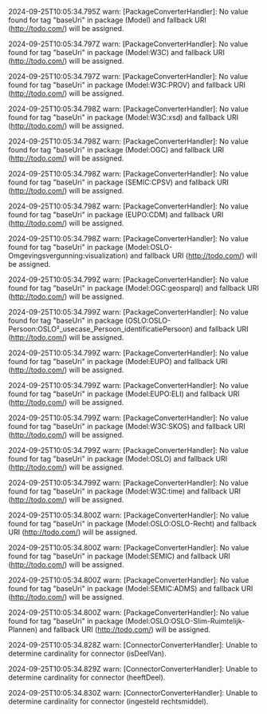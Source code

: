 2024-09-25T10:05:34.795Z warn: [PackageConverterHandler]: No value found for tag "baseUri" in package (Model) and fallback URI (http://todo.com/) will be assigned.

2024-09-25T10:05:34.797Z warn: [PackageConverterHandler]: No value found for tag "baseUri" in package (Model:W3C) and fallback URI (http://todo.com/) will be assigned.

2024-09-25T10:05:34.797Z warn: [PackageConverterHandler]: No value found for tag "baseUri" in package (Model:W3C:PROV) and fallback URI (http://todo.com/) will be assigned.

2024-09-25T10:05:34.798Z warn: [PackageConverterHandler]: No value found for tag "baseUri" in package (Model:W3C:xsd) and fallback URI (http://todo.com/) will be assigned.

2024-09-25T10:05:34.798Z warn: [PackageConverterHandler]: No value found for tag "baseUri" in package (Model:OGC) and fallback URI (http://todo.com/) will be assigned.

2024-09-25T10:05:34.798Z warn: [PackageConverterHandler]: No value found for tag "baseUri" in package (SEMIC:CPSV) and fallback URI (http://todo.com/) will be assigned.

2024-09-25T10:05:34.798Z warn: [PackageConverterHandler]: No value found for tag "baseUri" in package (EUPO:CDM) and fallback URI (http://todo.com/) will be assigned.

2024-09-25T10:05:34.798Z warn: [PackageConverterHandler]: No value found for tag "baseUri" in package (Model:OSLO-Omgevingsvergunning:visualization) and fallback URI (http://todo.com/) will be assigned.

2024-09-25T10:05:34.799Z warn: [PackageConverterHandler]: No value found for tag "baseUri" in package (Model:OGC:geosparql) and fallback URI (http://todo.com/) will be assigned.

2024-09-25T10:05:34.799Z warn: [PackageConverterHandler]: No value found for tag "baseUri" in package (OSLO:OSLO-Persoon:OSLO²_usecase_Persoon_identificatiePersoon) and fallback URI (http://todo.com/) will be assigned.

2024-09-25T10:05:34.799Z warn: [PackageConverterHandler]: No value found for tag "baseUri" in package (Model:EUPO) and fallback URI (http://todo.com/) will be assigned.

2024-09-25T10:05:34.799Z warn: [PackageConverterHandler]: No value found for tag "baseUri" in package (Model:EUPO:ELI) and fallback URI (http://todo.com/) will be assigned.

2024-09-25T10:05:34.799Z warn: [PackageConverterHandler]: No value found for tag "baseUri" in package (Model:W3C:SKOS) and fallback URI (http://todo.com/) will be assigned.

2024-09-25T10:05:34.799Z warn: [PackageConverterHandler]: No value found for tag "baseUri" in package (Model:OSLO) and fallback URI (http://todo.com/) will be assigned.

2024-09-25T10:05:34.799Z warn: [PackageConverterHandler]: No value found for tag "baseUri" in package (Model:W3C:time) and fallback URI (http://todo.com/) will be assigned.

2024-09-25T10:05:34.800Z warn: [PackageConverterHandler]: No value found for tag "baseUri" in package (Model:OSLO:OSLO-Recht) and fallback URI (http://todo.com/) will be assigned.

2024-09-25T10:05:34.800Z warn: [PackageConverterHandler]: No value found for tag "baseUri" in package (Model:SEMIC) and fallback URI (http://todo.com/) will be assigned.

2024-09-25T10:05:34.800Z warn: [PackageConverterHandler]: No value found for tag "baseUri" in package (Model:SEMIC:ADMS) and fallback URI (http://todo.com/) will be assigned.

2024-09-25T10:05:34.800Z warn: [PackageConverterHandler]: No value found for tag "baseUri" in package (Model:OSLO:OSLO-Slim-Ruimtelijk-Plannen) and fallback URI (http://todo.com/) will be assigned.

2024-09-25T10:05:34.828Z warn: [ConnectorConverterHandler]: Unable to determine cardinality for connector (isDeelVan).

2024-09-25T10:05:34.829Z warn: [ConnectorConverterHandler]: Unable to determine cardinality for connector (heeftDeel).

2024-09-25T10:05:34.830Z warn: [ConnectorConverterHandler]: Unable to determine cardinality for connector (ingesteld rechtsmiddel).

